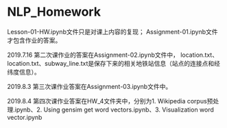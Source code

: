 # NLP_Homework
Lesson-01-HW.ipynb文件只是对课上内容的复现；
Assignment-01.ipynb文件才包含作业的答案。

2019.7.16
第二次课作业的答案在Assignment-02.ipynb文件中，
location.txt、location.txt、subway_line.txt是保存下来的相关地铁站信息（站点的连接点和经纬度信息）。

2019.8.3
第三次课作业答案在Assignment-03.ipynb文件中。

2019.8.4
第四次课作业答案在HW_4文件夹中，分别为1. Wikipedia corpus预处理.ipynb、2. Using gensim get word vectors.ipynb、3. Visualization word vector.ipynb

